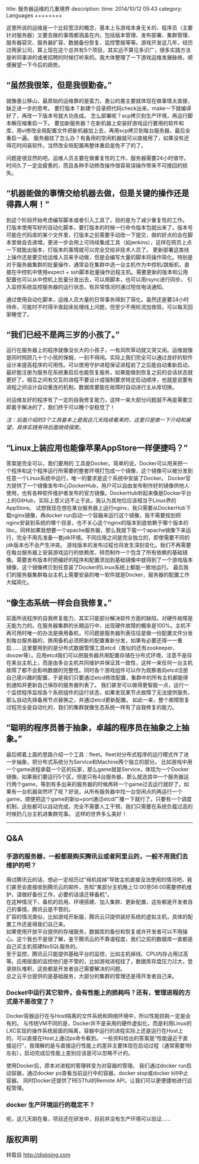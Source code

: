 title:  服务器运维的几重境界
description: 
time: 2014/10/12 05:43
category: Languages
++++++++

这里所说的运维是一个比较宽泛的概念，基本上与游戏本身无关的、程序员（主要针对服务器）又要去做的事情都涵盖在内，包括版本管理、发布部署、集群管理、服务器容灾、服务器扩容、数据备份恢复、监控警报等等。游戏开发这几年，经历过两家公司，算上现在这个总共有5个项目，其实远不算见多识广，很多实践方法是听同事讲的或者招聘的时候打听来的。我大体整理了一下游戏运维发展脉络，顺便展望一下今后的趋势。

“虽然我很笨，但是我很勤奋。”
---------
就像愚公移山，最原始的运维靠的是蛮力。愚公的愚主要就体现在做事情太直接，缺乏进一步的思考。
要打版本？新建个目录把代码check出来，make一下就编译好了，再改一下版本号就大功告成。
怎么部署呢？scp拷贝到生产环境，再运行脚本解压缩重启一下。
要加新服务器？在新机器上安装好游戏运行要用的软件和库，用vi修改全局配置文件把新机器加上去，再用scp拷贝到每台服务器，最后全重启一遍。
服务器挂了怎么办？有备用的空闲机器就可以直接用了，如果没有还得花时间装软件。当然改全局配置再整体重启是免不了的了。

问题是很显然的吧。运维人员主要在做重复性的工作，服务器需要24小时值守。时间久了一定会疲惫的，而且各种手动修改操作很容易误操作带来不可挽回的损失。

“机器能做的事情交给机器去做，但是关键的操作还是得靠人啊！”
-----------
到这个阶段开始考虑编写脚本或者引入工具了，目的是为了减少重复性的工作。
打版本使用写好的自动化脚本，要打版本的时候一行命令版本包就出来了。版本号可能在代码库的某个文件里，打版本之前需要手动改一下提交，做的好点的会在脚本里做自去递增。更进一步会用上可持续集成工具（如jenkins），这样在网页上点一下就能出版本，打版本的事情就可以完全交给非技术人员了。
更新部署这类线上操作还是要交给运维人员来手动做，但是会编写大量的脚本将操作简化。特别是对于服务器集群的批量操作，通常会在集群中选一台主机作为中控机/跳板机，直接在中控机中使用expect + ssh脚本批量操作远程主机。需要更新的版本和公用配置也可以从中控机上批量分发出去，可以用脚本，也可以用rsync进行同步。
引入监控系统监控服务器的运行状态，有异常情况时通过短信电话通知。

通过使用自动化脚本，运维人员大量的日常事务得到了简化。虽然还是要24小时待命，可能时不时得半夜起床处理线上问题，但至少不用轮流加夜班，可以每天回家睡觉了。

“我们已经不是两三岁的小孩了。”
----------
运行在服务器上的程序就像没长大的小孩子，一有风吹草动就又哭又闹。运维就像是同时照顾几十个小孩的保姆，一刻不得闲。实际上我们完全可以通过良好的软件设计来提高程序的可用性。可以使用守护进程保证进程宕了之后能自动重新启动，最好能注册为服务在系统重启后也能恢复服务，如果能做到恢复之前的会话状态就更好了。相互之间有交互的进程不要设计成强制要求特定启动顺序，也就是说要有进程之间设计自动重连的机制。数据库要能在故障时自动进行主从库切换。

对运维友好的程序有了一定的自我修复能力，这样一来大部分问题就不再是需要立即着手解决的了，我们终于可以睡个安稳觉了！

*注：后面介绍的3个工具基本上是我这几天陆续看来的，这里只是做一下介绍和展望，具体实践有待后面继续探索。*

“Linux上装应用也能像苹果AppStore一样便捷吗？”
-----------
答案是完全可以，我们要用的 工具是Docker。简单的说，Docker可以用来把一个程序和这个程序运行所需要的整套环境打包成一个镜像，这个镜像可以被分发到任意一个Linux系统中运行，唯一的要求是这个系统中安装了Docker。
Docker官方提供了一个镜像发布中心DockerHub，用户可以自由发布制作好的镜像供他人使用，也有各种软件维护者发布的官方镜像。DockerHub听起来像是Docker平台上的GitHub，实际上意义远不止于此，我认为其地位应该相当于Linux界的AppStore。
试想我现在想在某台服务器上运行nginx，我只需要从DockerHub下载nginx镜像，再docker run启动一个容器来运行这个镜像，我不需要规划把nginx安装到系统的哪个目录，也不关心这个nginx的版本到底依赖于哪个版本的libc。同样如果我想要一个apache服务器，那么我就下载一个apache镜像下来运行，完全不用先准备一套jdk环境。不同应用之间是完全独立的，即使需要不同的jdk版本也不会产生冲突。
游戏版本的发布过程也将发生深刻变化。我们不再需要在每台服务器上安装游戏运行的依赖库，转而制作一个包含了所有依赖的基础镜像。需要发布版本时把编好的程序和配置添加到基础镜像中就得到了一个游戏版本镜像，这个镜像拷贝到任意装了Docker的Linux系统上都能一致地运行。
最后我们的服务器集群每台主机上需要安装的唯一软件就是Docker，服务器的配置工作大幅简化。

“像生态系统一样会自我修复。”
-----------
前面所说程序的自我修复能力，其实只能部分解决软件方面的缺陷，对硬件故障是无能为力的。在服务器集群的长期运行中，出现硬件故障的概率是100%。主机不再可用时唯一的办法是换用备机，可问题是服务器列表往往是做一份配置文件分发到每台服务器的，换用备机必须把新的配置重新分发，如果有必要还得一一重启……
这里要用到的是分布式数据管理工具etcd（类似的还有zookeeper、doozer等）。应用etcd我们可以把服务器共用配置存储在分布式环境，注意不是存在某台主机上，而是由多台主机共同维护并保证其一致性，这样一来任何一台主机故障了都不会影响数据的完整性。同时各个游戏组件可以作为观察者向etcd注册自己感兴趣的配置，于是我们只要通过etcd修改配置，集群中的所有主机都能得到通知并更新自己保存的服务器列表了。
我们甚至可以做得更智能一点，运行一个监控程序监视各个系统组件的运行状态，如果发现某节点故障了无法提供服务，那么自动先择备用节点替换之，并通过etcd更新配置。
如此一来，整个故障恢复过程完全是自动化的，我们的集群就像生态系统一样有了自我修复的能力。


“聪明的程序员善于抽象，卓越的程序员在抽象之上抽象。”
----------
最后顺着上面的思路介绍一个工具：fleet。fleet对分布式程序的运行模式作了进一步抽象，把分布式系统分为Service和Machine两个独立的部分。
比如游戏中用一个game进程承载一个区的玩家，那么game就是Service，体现为一个Docker镜像。如果我们要运行5个区，但是只有4台服务器，那么就选其中一个服务器运行两个game，等到有多出来的服务器的时候再转一个game过去运行就好了。如果有一台机器突然坏了呢？好说，从所有服务器中找一台空闲点的再运行一个game，顺便把这个game的新ip+port通过etcd广播一下就行了。只要有一个调度机制，这些都可以自动完成，完全不需要人工干预，我们只需要在系统负载过高的时候扔几台主机进集群完事。
这样的世界多么美好！

-----------------------

## Q&A

### 手游的服务器，一般都是购买腾讯云或者阿里云的，一般不用我们去维护的吧？

用过腾讯云的话，想必一定经历过“母机挂掉”导致主机直接没法使用的情况吧，我们甚至会直接收到腾讯云的邮件，告知“某部分主机晚上12:00至06:00需要停机维护，请做好备份工作，必要的话请迁移备机"。  
在这种情况下，备机的启用、环境搭建、加入集群、更新配置，这些都是开发者自己的事情，腾讯云是不管的。  
扩容的情况类似，比如游戏开新服，腾讯云只提供装好系统的虚拟主机，具体的配置工作还是得我们自己来。  
如果使用开放平台提供的存储服务，数据库的备份和恢复或许开发者可以不用操心。这个我也不是很了解，鉴于腾讯云的不靠谱程度，我们之前的数据库一直都是自己买主机搭建NoSQL服务的。  
至于监控，腾讯云只能提供基础平台的监控，比如主机掉线、CPU内存占用过高等。应用层面的监控他们是不管的，比如游戏进程挂了，数据库存盘压力过大，登录排队堆积，这些都是开发者自己需要解决的问题。  
总之云平台提供的是基础服务，大部分的集群的管理还是得开发者自己来。  

### Docket中运行其它软件，会有性能上的损耗吗？还有，管理进程的方式是不是改变了？

Docker容器运行在与Host隔离的文件系统和网络环境中，所以性能损耗一定是会有的。
与传统VM不同的是，Docker并不是采用的硬件虚拟化，而是利用Linux的LXC实现的操作系统层面的隔离，容器中运行的进程实际上还是运行在Host上的，可以直接在Host上通过ps命令看到。
一些资料给出的答案是“性能逼近于直接运行”，我理解的是与直接运行性能上的差异主要体现在启动过程（通常需要1秒左右），启动完成后性能上差别应该是可以忽略不计的。

使用Docker后，原本对进程的管理转变为对容器的管理。
我们通过docker run启动容器，通过docker ps查看当前运行中的容器，docker stop或docker kill中止容器。
同时Docker还提供了RESTful的Remote API，让我们可以更便捷地进行远程管理。

### docker 生产环境运行的稳定不？

呃，这几天刚在看，项目还在研发中，目前并没有生产环境可以验证……

## 版权声明
转载自 http://disksing.com